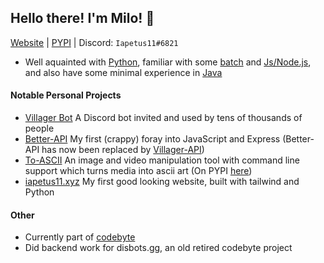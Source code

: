 ## Hello there<!-- general kenobi -->! I'm Milo! :wave:
[Website](https://iapetus11.xyz/) | [PYPI](https://pypi.org/user/Iapetus11/) | Discord: `Iapetus11#6821`

* Well aquainted with [Python](https://github.com/Iapetus-11?tab=repositories&q=&type=&language=python), familiar with some [batch](https://github.com/Iapetus-11?tab=repositories&q=&type=&language=batchfile) and [Js/Node.js](https://github.com/Iapetus-11?tab=repositories&q=&type=&language=javascript), and also have some minimal experience in [Java](https://github.com/Iapetus-11?tab=repositories&q=&type=&language=java)

#### Notable Personal Projects
* [Villager Bot](https://github.com/Villager-Dev/Villager-Bot) A Discord bot invited and used by tens of thousands of people
* [Better-API](https://github.com/Iapetus-11/Better-API) My first (crappy) foray into JavaScript and Express (Better-API has now been replaced by [Villager-API](https://github.com/Villager-Dev/Villager-API))
* [To-ASCII](https://github.com/Iapetus-11/to-ascii) An image and video manipulation tool with command line support which turns media into ascii art (On PYPI [here](https://pypi.org/project/to-ascii/))
* [iapetus11.xyz](https://iapetus11.xyz) My first good looking website, built with tailwind and Python

#### Other
* Currently part of [codebyte](https://codebyte.team/)
* Did backend work for disbots.gg, an old retired codebyte project

<!--
#### Notable Other Projects
* Did backend work on https://disbots.gg/ and created the Discord bots which keep it running smoothly
* [pydisbots](https://github.com/disbots-gg/pydisbots) The Python library/wrapper for the disbots.gg API (Published on PYPI [here](https://pypi.org/project/pydisbots/))
* [disbots.js](https://github.com/disbots-gg/disbots.js) The JavaScript library/wrapper for the disbots.gg API (Published on NPM [here](https://www.npmjs.com/package/disbots.js))
-->
<!--
### What languages do I know?
* Well acquainted with Python
* Some Java
* Some batch 
* Currently learning JavaScript (Node.js specifically)
-->
